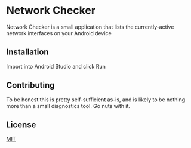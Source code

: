 # Network Checker

Network Checker is a small application that lists the currently-active network
interfaces on your Android device

## Installation

Import into Android Studio and click Run

## Contributing
To be honest this is pretty self-sufficient as-is, and is likely to be nothing more than
a small diagnostics tool. Go nuts with it.

## License
[MIT](https://choosealicense.com/licenses/mit/)